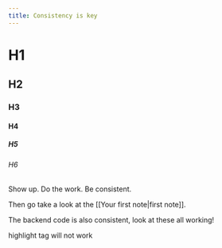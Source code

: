 ```yaml
---
title: Consistency is key
---
```

# H1
## H2
### H3
#### H4
##### H5
###### H6
Show up. Do the work. Be consistent.

Then go take a look at the [[Your first note|first note]].

The backend code is also consistent, look at these all working!

highlight tag will not work